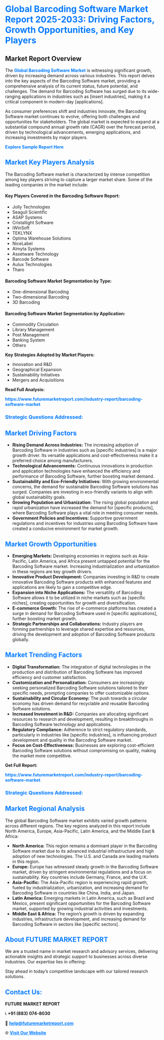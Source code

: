 <h1 style="color: #007BFF;">Global Barcoding Software Market Report 2025-2033: Driving Factors, Growth Opportunities, and Key Players</h1>

<section id="overview">
<h2>Market Report Overview</h2>
<p>The <a href="https://www.futuremarketreport.com/industry-report/barcoding-software-market" style="color: #007BFF; text-decoration: none;"><strong>Global Barcoding Software Market</strong></a> is witnessing significant growth, driven by increasing demand across various industries. This report delves into the key aspects of the Barcoding Software market, providing a comprehensive analysis of its current status, future potential, and challenges. The demand for Barcoding Software has surged due to its wide-ranging applications in industries such as [insert industries], making it a critical component in modern-day [applications].</p>
<p>As consumer preferences shift and industries innovate, the Barcoding Software market continues to evolve, offering both challenges and opportunities for stakeholders. The global market is expected to expand at a substantial compound annual growth rate (CAGR) over the forecast period, driven by technological advancements, emerging applications, and increasing investments by major players.</p>
</section>

<section id="overview">
<p><a href="https://www.futuremarketreport.com/request-sample/reportId=58699" style="color: #007BFF; text-decoration: none;"><strong>Explore Sample Report Here</strong></a></p>
</section>

<section id="key-players">
<h2 style="color: #007BFF;">Market Key Players Analysis</h2>
<p>The Barcoding Software market is characterized by intense competition among key players striving to capture a larger market share. Some of the leading companies in the market include:</p>
<h4>Key Players Covered in the Barcoding Software Report:</h4>
<ul><li>Jolly Technologies</li><li>Seagull Scientific</li><li>ASAP Systems</li><li>Cristallight Software</li><li>iWinSoft</li><li>TEKLYNX</li><li>Optima Warehouse Solutions</li><li>NiceLabel</li><li>Almyta Systems</li><li>Assetware Technology</li><li>Barcode Software</li><li>Aulux Technologies</li><li>Tharo</li></ul>
<h4>Barcoding Software Market Segmentation by Type:</h4>
<ul><li>One-dimensional Barcoding</li><li>Two-dimensional Barcoding</li><li>3D Barcoding</li></ul>

<h4>Barcoding Software Market Segmentation by Application:</h4>
<ul><li>Commodity Circulation</li><li>Library Management</li><li>Post Management</li><li>Banking System</li><li>Others</li></ul>
<p><strong>Key Strategies Adopted by Market Players:</strong></p>
<ul>
<li>Innovation and R&D</li>
<li>Geographical Expansion</li>
<li>Sustainability Initiatives</li>
<li>Mergers and Acquisitions</li>
</ul>
</section>

<section>
<p><strong>Read Full Analysis: </strong></p><a href="https://www.futuremarketreport.com/industry-report/barcoding-software-market" style="color: #007BFF; text-decoration: none;"><strong>https://www.futuremarketreport.com/industry-report/barcoding-software-market</strong></a>
<h3 style="color: #007BFF;">Strategic Questions Addressed:</h3>
</section>

<section id="driving-factors">
<h2 style="color: #007BFF;">Market Driving Factors</h2>
<ul>
<li><strong>Rising Demand Across Industries:</strong> The increasing adoption of Barcoding Software in industries such as [specific industries] is a major growth driver. Its versatile applications and cost-effectiveness make it a preferred choice among manufacturers.</li>
<li><strong>Technological Advancements:</strong> Continuous innovations in production and application technologies have enhanced the efficiency and performance of Barcoding Software, further boosting market demand.</li>
<li><strong>Sustainability and Eco-Friendly Initiatives:</strong> With growing environmental concerns, the demand for sustainable Barcoding Software solutions has surged. Companies are investing in eco-friendly variants to align with global sustainability goals.</li>
<li><strong>Growing Population and Urbanization:</strong> The rising global population and rapid urbanization have increased the demand for [specific products], where Barcoding Software plays a vital role in meeting consumer needs.</li>
<li><strong>Government Policies and Incentives:</strong> Supportive government regulations and incentives for industries using Barcoding Software have created a conducive environment for market growth.</li>
</ul>
</section>

<section id="growth-opportunities">
<h2 style="color: #007BFF;">Market Growth Opportunities</h2>
<ul>
<li><strong>Emerging Markets:</strong> Developing economies in regions such as Asia-Pacific, Latin America, and Africa present untapped potential for the Barcoding Software market. Increasing industrialization and urbanization in these regions are key growth drivers.</li>
<li><strong>Innovative Product Development:</strong> Companies investing in R&D to create innovative Barcoding Software products with enhanced features and applications are likely to gain a competitive edge.</li>
<li><strong>Expansion into Niche Applications:</strong> The versatility of Barcoding Software allows it to be utilized in niche markets such as [specific niches], creating opportunities for growth and diversification.</li>
<li><strong>E-commerce Growth:</strong> The rise of e-commerce platforms has created a surge in demand for Barcoding Software used in [specific applications], further boosting market growth.</li>
<li><strong>Strategic Partnerships and Collaborations:</strong> Industry players are forming partnerships to leverage shared expertise and resources, driving the development and adoption of Barcoding Software products globally.</li>
</ul>
</section>

<section id="trending-factors">
<h2 style="color: #007BFF;">Market Trending Factors</h2>
<ul>
<li><strong>Digital Transformation:</strong> The integration of digital technologies in the production and distribution of Barcoding Software has improved efficiency and customer satisfaction.</li>
<li><strong>Customization and Personalization:</strong> Consumers are increasingly seeking personalized Barcoding Software solutions tailored to their specific needs, prompting companies to offer customizable options.</li>
<li><strong>Sustainability and Circular Economy:</strong> The push towards a circular economy has driven demand for recyclable and reusable Barcoding Software solutions.</li>
<li><strong>Increased Investment in R&D:</strong> Companies are allocating significant resources to research and development, resulting in breakthroughs in Barcoding Software technology and applications.</li>
<li><strong>Regulatory Compliance:</strong> Adherence to strict regulatory standards, particularly in industries like [specific industries], is influencing product development and quality in the Barcoding Software market.</li>
<li><strong>Focus on Cost-Effectiveness:</strong> Businesses are exploring cost-efficient Barcoding Software solutions without compromising on quality, making the market more competitive.</li>
</ul>
</section>

<section>
<p><strong>Get Full Report: </strong></p><a href="https://www.futuremarketreport.com/industry-report/barcoding-software-market" style="color: #007BFF; text-decoration: none;"><strong>https://www.futuremarketreport.com/industry-report/barcoding-software-market</strong></a>
<h3 style="color: #007BFF;">Strategic Questions Addressed:</h3>
</section>


<section id="regional-analysis">
<h2 style="color: #007BFF;">Market Regional Analysis</h2>
<p>The global Barcoding Software market exhibits varied growth patterns across different regions. The key regions analyzed in this report include North America, Europe, Asia-Pacific, Latin America, and the Middle East & Africa:</p>
<ul>
<li><strong>North America:</strong> This region remains a dominant player in the Barcoding Software market due to its advanced industrial infrastructure and high adoption of new technologies. The U.S. and Canada are leading markets in this region.</li>
<li><strong>Europe:</strong> Europe has witnessed steady growth in the Barcoding Software market, driven by stringent environmental regulations and a focus on sustainability. Key countries include Germany, France, and the U.K.</li>
<li><strong>Asia-Pacific:</strong> The Asia-Pacific region is experiencing rapid growth, fueled by industrialization, urbanization, and increasing demand for Barcoding Software in countries like China, India, and Japan.</li>
<li><strong>Latin America:</strong> Emerging markets in Latin America, such as Brazil and Mexico, present significant opportunities for the Barcoding Software market, supported by growing industrial activities and investments.</li>
<li><strong>Middle East & Africa:</strong> The region’s growth is driven by expanding industries, infrastructure development, and increasing demand for Barcoding Software in sectors like [specific sectors].</li>
</ul>
</section>

<footer>
<h2 style="color: #007BFF;">About FUTURE MARKET REPORT</h2>
<p>We are a trusted name in market research and advisory services, delivering actionable insights and strategic support to businesses across diverse industries. Our expertise lies in offering:</p>

<p>Stay ahead in today’s competitive landscape with our tailored research solutions.</p>

<h2 style="color: #007BFF;">Contact Us:</h2>
<p><strong>FUTURE MARKET REPORT</strong></p>
<p>📞 <strong>+91 (883) 074-8030</strong></p>
<p>📧 <strong><a href="mailto:help@futuremarketreport.com" style="color: #007BFF;">help@futuremarketreport.com</a></strong></p>
<p>🌐 <strong><a href="https://www.futuremarketreport.com/" style="color: #007BFF;">Visit Our Website</a></strong></p>
</footer>